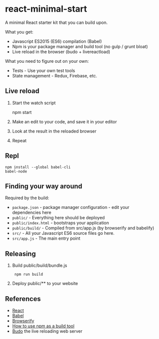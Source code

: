 # react-minimal-start

A minimal React starter kit that you can build upon.

What you get:
- Javascript ES2015 (ES6) compilation (Babel)
- Npm is your package manager and build tool (no gulp / grunt bloat)
- Live reload in the browser (budo + livereactload)

What you need to figure out on your own:
- Tests - Use your own test tools
- State management - Redux, Firebase, etc.

## Live reload

1. Start the watch script

	npm start

2. Make an edit to your code, and save it in your editor
3. Look at the result in the reloaded browser
4. Repeat

## Repl

	npm install --global babel-cli
	babel-node

## Finding your way around

Required by the build:

- `package.json`      - package manager configuration - edit your dependencies here
- `public/`	          - Everything here should be deployed
- `public/index.html` - bootstraps your application
- `public/build/`     - Compiled from src/app.js (by browserify and babelify)
- `src/`              - All your Javascript ES6 source files go here.
- `src/app.js`        - The main entry point

## Releasing

1. Build public/build/bundle.js

		npm run build

2. Deploy public/** to your website

## References
- [React](https://facebook.github.io/react/)
- [Babel](https://babeljs.io/)
- [Browserify](http://browserify.org/)
- [How to use npm as a build tool](http://blog.keithcirkel.co.uk/how-to-use-npm-as-a-build-tool/)
- [Budo](https://github.com/mattdesl/budo) the live reloading web server
